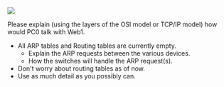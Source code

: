 **![](https://lh6.googleusercontent.com/sGP6HenSCLQm1JhO2uq5slJAsACuArLgjC_LR4LZX3V0bV9eBqAJ04_b6AFf3UbUxibP0u62QDMnvcMpDmHAtHckXGGYYEs5CvUyZqW5XyMOFyBWR-zoV_ZKYTur93cb2QSkc5s5ARjmn9gBA9IoAdk)**

Please explain (using the layers of the OSI model or TCP/IP model) how would PC0 talk with Web1. 
- All ARP tables and Routing tables are currently empty. 
	- Explain the ARP requests between the various devices. 
	- How the switches will handle the ARP request(s). 
- Don't worry about routing tables as of now. 
- Use as much detail as you possibly can. 